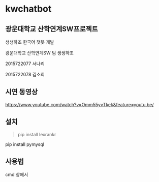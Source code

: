 # kwchatbot
## 광운대학교 산학연계SW프로젝트 

생생하조 한국어 챗봇 개발  


  

광운대학교 산학연계SW 팀 생생하조

2015722077 서나리

2015722078 김소희

## 시연 동영상
<https://www.youtube.com/watch?v=Omm55yvTkek&feature=youtu.be/>


## 설치
>pip install lexrankr

pip install pymysql




## 사용법
cmd 창에서 
